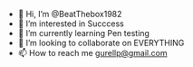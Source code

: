 - 👋 Hi, I’m @BeatThebox1982
- 👀 I’m interested in Succcess
- 🌱 I’m currently learning Pen testing
- 💞️ I’m looking to collaborate on EVERYTHING
- 📫 How to reach me gurellp@gmail.com

<!---
BeatThebox1982 is just intrested in success
--->
